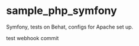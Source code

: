 sample_php_symfony
==================

Symfony, tests on Behat, configs for Apache set up.

test webhook commit
